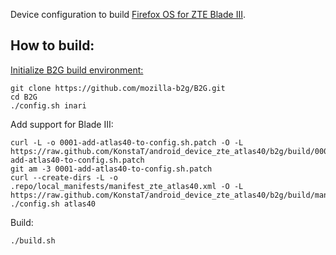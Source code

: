 Device configuration to build [Firefox OS for ZTE Blade III](http://www.modaco.com/topic/360986-Firefox-OS/).

How to build:
-------------

[Initialize B2G build environment:](https://developer.mozilla.org/en-US/docs/Mozilla/Firefox_OS/Preparing_for_your_first_B2G_build)

    git clone https://github.com/mozilla-b2g/B2G.git
    cd B2G
    ./config.sh inari

Add support for Blade III:

    curl -L -o 0001-add-atlas40-to-config.sh.patch -O -L https://raw.github.com/KonstaT/android_device_zte_atlas40/b2g/build/0001-add-atlas40-to-config.sh.patch
    git am -3 0001-add-atlas40-to-config.sh.patch
    curl --create-dirs -L -o .repo/local_manifests/manifest_zte_atlas40.xml -O -L https://raw.github.com/KonstaT/android_device_zte_atlas40/b2g/build/manifest_zte_atlas40.xml
    ./config.sh atlas40

Build:

    ./build.sh

